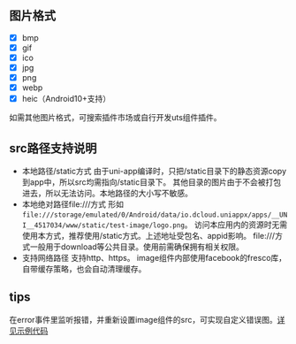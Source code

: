 <!-- UTSCOMJSON.image.name -->

<!-- UTSCOMJSON.image.description -->

<!-- UTSCOMJSON.image.attrubute -->

## 图片格式
- [x] bmp
- [x] gif
- [x] ico
- [x] jpg
- [x] png
- [x] webp
- [x] heic（Android10+支持）

如需其他图片格式，可搜索插件市场或自行开发uts组件插件。

## src路径支持说明

- 本地路径/static方式
	由于uni-app编译时，只把/static目录下的静态资源copy到app中，所以src均需指向/static目录下。
	其他目录的图片由于不会被打包进去，所以无法访问。本地路径的大小写不敏感。
- 本地绝对路径file:///方式
	形如`file:///storage/emulated/0/Android/data/io.dcloud.uniappx/apps/__UNI__4517034/www/static/test-image/logo.png`。
	访问本应用内的资源时无需使用本方式，推荐使用/static方式。上述地址受包名、appid影响。
	file:///方式一般用于download等公共目录。使用前需确保拥有相关权限。
- 支持网络路径
	支持http、https。
	image组件内部使用facebook的fresco库，自带缓存策略，也会自动清理缓存。

<!-- UTSCOMJSON.image.compatibility -->

## tips
在error事件里监听报错，并重新设置image组件的src，可实现自定义错误图。[详见示例代码](https://gitcode.net/dcloud/hello-uni-app-x/-/blob/master/pages/component/image/image-path.uvue)

<!-- UTSCOMJSON.image.reference -->
